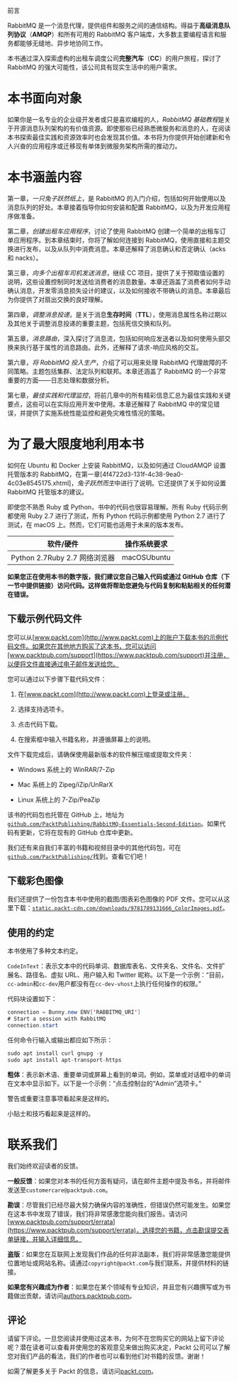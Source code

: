 前言

RabbitMQ 是一个消息代理，提供组件和服务之间的通信结构。得益于**高级消息队列协议**（**AMQP**）和所有可用的 RabbitMQ 客户端库，大多数主要编程语言和服务都能够无缝地、异步地协同工作。

本书通过深入探索虚构的出租车调度公司**完整汽车**（**CC**）的用户旅程，探讨了 RabbitMQ 的强大可能性，该公司具有现实生活中的用户需求。

# **本书面向对象**

如果你是一名专业的企业级开发者或只是喜欢编程的人，*RabbitMQ 基础教程*是关于开源消息队列架构的有价值资源。即使那些已经熟悉微服务和消息的人，在阅读本书探索最佳实践和资源效率时也会发现其价值。本书将为你提供开始创建新和令人兴奋的应用程序或迁移现有单体到微服务架构所需的推动力。

# **本书涵盖内容**

第一章，*一只兔子跃然纸上*，是 RabbitMQ 的入门介绍，包括如何开始使用以及消息队列的好处。本章接着指导你如何安装和配置 RabbitMQ，以及为开发应用程序做准备。

第二章，*创建出租车应用程序*，讨论了使用 RabbitMQ 创建一个简单的出租车订单应用程序。到本章结束时，你将了解如何连接到 RabbitMQ，使用直接和主题交换进行发布，以及从队列中消费消息。本章还解释了消息确认和否定确认（acks 和 nacks）。

第三章，*向多个出租车司机发送消息*，继续 CC 项目，提供了关于预取值设置的说明，这些设置控制同时发送给消费者的消息数量。本章还涵盖了消费者如何手动确认消息，开发零消息损失设计的建议，以及如何接收不带确认的消息。本章最后为你提供了对扇出交换的良好理解。

第四章，*调整消息投递*，是关于消息**生存时间**（**TTL**），使用消息属性名称过期以及其他关于调整消息投递的重要主题，包括死信交换和队列。

第五章，*消息路由*，深入探讨了消息流，包括如何响应发送者以及如何使用头部交换来执行基于属性的消息路由。此外，还解释了请求-响应风格的交互。

第六章，*将 RabbitMQ 投入生产*，介绍了可以用来处理 RabbitMQ 代理故障的不同策略。主题包括集群、法定队列和联邦。本章还涵盖了 RabbitMQ 的一个非常重要的方面——日志处理和数据分析。

第七章，*最佳实践和代理监控*，将前几章中的所有精彩信息汇总为最佳实践和关键要点，这些可以在实际应用开发中使用。本章还解释了 RabbitMQ 中的常见错误，并提供了实施系统性能监控和避免灾难性情况的策略。

# **为了最大限度地利用本书**

如何在 Ubuntu 和 Docker 上安装 RabbitMQ，以及如何通过 CloudAMQP 设置托管版本的 RabbitMQ，在第一章[4f4722d3-131f-4c38-9ea0-4c03e8545175.xhtml]，*兔子跃然而生*中进行了说明。它还提供了关于如何设置 RabbitMQ 托管版本的建议。

即使您不熟悉 Ruby 或 Python，书中的代码也很容易理解。所有 Ruby 代码示例都使用 Ruby 2.7 进行了测试，所有 Python 代码示例都使用 Python 2.7 进行了测试，在 macOS 上。然而，它们可能也适用于未来的版本发布。

| **软件/硬件** | **操作系统要求** |
| --- | --- |
| Python 2.7Ruby 2.7 网络浏览器 | macOSUbuntu |

**如果您正在使用本书的数字版，我们建议您自己输入代码或通过 GitHub 仓库（下一节中提供链接）访问代码。这样做将帮助您避免与代码复制和粘贴相关的任何潜在错误。**

## 下载示例代码文件

您可以从[www.packt.com](http://www.packt.com)上的账户下载本书的示例代码文件。如果您在其他地方购买了这本书，您可以访问[www.packtpub.com/support](https://www.packtpub.com/support)并注册，以便将文件直接通过电子邮件发送给您。

您可以通过以下步骤下载代码文件：

1.  在[www.packt.com](http://www.packt.com)上登录或注册。

1.  选择支持选项卡。

1.  点击代码下载。

1.  在搜索框中输入书籍名称，并遵循屏幕上的说明。

文件下载完成后，请确保使用最新版本的软件解压缩或提取文件夹：

+   Windows 系统上的 WinRAR/7-Zip

+   Mac 系统上的 Zipeg/iZip/UnRarX

+   Linux 系统上的 7-Zip/PeaZip

该书的代码包也托管在 GitHub 上，地址为[`github.com/PacktPublishing/RabbitMQ-Essentials-Second-Edition`](https://github.com/PacktPublishing/RabbitMQ-Essentials-Second-Edition)。如果代码有更新，它将在现有的 GitHub 仓库中更新。

我们还有来自我们丰富的书籍和视频目录中的其他代码包，可在[`github.com/PacktPublishing/`](https://github.com/PacktPublishing/)找到。查看它们吧！

## 下载彩色图像

我们还提供了一份包含本书中使用的截图/图表彩色图像的 PDF 文件。您可以从这里下载：[`static.packt-cdn.com/downloads/9781789131666_ColorImages.pdf`](https://static.packt-cdn.com/downloads/9781789131666_ColorImages.pdf)。

## 使用的约定

本书使用了多种文本约定。

`CodeInText`：表示文本中的代码单词、数据库表名、文件夹名、文件名、文件扩展名、路径名、虚拟 URL、用户输入和 Twitter 昵称。以下是一个示例：“目前，`cc-admin`和`cc-dev`用户都没有在`cc-dev-vhost`上执行任何操作的权限。”

代码块设置如下：

```java
connection = Bunny.new ENV['RABBITMQ_URI']
# Start a session with RabbitMQ 
connection.start
```

任何命令行输入或输出都应如下所示：

```java
sudo apt install curl gnupg -y
sudo apt install apt-transport-https
```

**粗体**：表示新术语、重要单词或屏幕上看到的单词。例如，菜单或对话框中的单词在文本中显示如下。以下是一个示例：“点击控制台的“Admin”选项卡。”

警告或重要注意事项看起来是这样的。

小贴士和技巧看起来是这样的。

# 联系我们

我们始终欢迎读者的反馈。

**一般反馈**：如果您对本书的任何方面有疑问，请在邮件主题中提及书名，并将邮件发送至`customercare@packtpub.com`。

**勘误**：尽管我们已经尽最大努力确保内容的准确性，但错误仍然可能发生。如果您在这本书中发现了错误，我们将非常感激您能向我们报告。请访问[www.packtpub.com/support/errata](https://www.packtpub.com/support/errata)，选择您的书籍，点击勘误提交表单链接，并输入详细信息。

**盗版**：如果您在互联网上发现我们作品的任何非法副本，我们将非常感激您能提供位置地址或网站名称。请通过`copyright@packt.com`与我们联系，并提供材料的链接。

**如果您有兴趣成为作者**：如果您在某个领域有专业知识，并且您有兴趣撰写或为书籍做出贡献，请访问[authors.packtpub.com](http://authors.packtpub.com/)。

## 评论

请留下评论。一旦您阅读并使用过这本书，为何不在您购买它的网站上留下评论呢？潜在读者可以查看并使用您的客观意见来做出购买决定，Packt 公司可以了解您对我们产品的看法，我们的作者也可以看到他们对书籍的反馈。谢谢！

如需了解更多关于 Packt 的信息，请访问[packt.com](http://www.packt.com/)。
